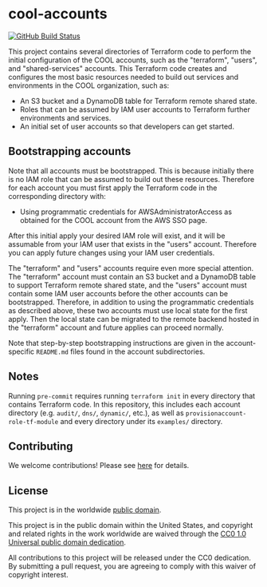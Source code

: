 # cool-accounts #

[![GitHub Build Status](https://github.com/cisagov/cool-accounts/workflows/build/badge.svg)](https://github.com/cisagov/cool-accounts/actions)

This project contains several directories of Terraform code to perform
the initial configuration of the COOL accounts, such as the
"terraform", "users", and "shared-services" accounts.  This Terraform
code creates and configures the most basic resources needed to build
out services and environments in the COOL organization, such as:

* An S3 bucket and a DynamoDB table for Terraform remote shared state.
* Roles that can be assumed by IAM user accounts to Terraform further
  environments and services.
* An initial set of user accounts so that developers can get started.

## Bootstrapping accounts ##

Note that all accounts must be bootstrapped.  This is because
initially there is no IAM role that can be assumed to build out these
resources.  Therefore for each account you must first apply the
Terraform code in the corresponding directory with:

* Using programmatic credentials for AWSAdministratorAccess as
  obtained for the COOL account from the AWS SSO page.

After this initial apply your desired IAM role will exist, and it will
be assumable from your IAM user that exists in the "users"
account. Therefore you can apply future changes using your IAM user
credentials.

The "terraform" and "users" accounts require even more special
attention.  The "terraform" account must contain an S3 bucket and a
DynamoDB table to support Terraform remote shared state, and the
"users" account must contain some IAM user accounts before the other
accounts can be bootstrapped.  Therefore, in addition to using the
programmatic credentials as described above, these two accounts must
use local state for the first apply.  Then the local state can be
migrated to the remote backend hosted in the "terraform" account and
future applies can proceed normally.

Note that step-by-step bootstrapping instructions are given in the
account-specific `README.md` files found in the account
subdirectories.

## Notes ##

Running `pre-commit` requires running `terraform init` in every
directory that contains Terraform code. In this repository, this
includes each account directory (e.g. `audit/`, `dns/`, `dynamic/`,
etc.), as well as `provisionaccount-role-tf-module` and every
directory under its `examples/` directory.

## Contributing ##

We welcome contributions!  Please see [here](CONTRIBUTING.md) for
details.

## License ##

This project is in the worldwide [public domain](LICENSE).

This project is in the public domain within the United States, and
copyright and related rights in the work worldwide are waived through
the [CC0 1.0 Universal public domain
dedication](https://creativecommons.org/publicdomain/zero/1.0/).

All contributions to this project will be released under the CC0
dedication. By submitting a pull request, you are agreeing to comply
with this waiver of copyright interest.
